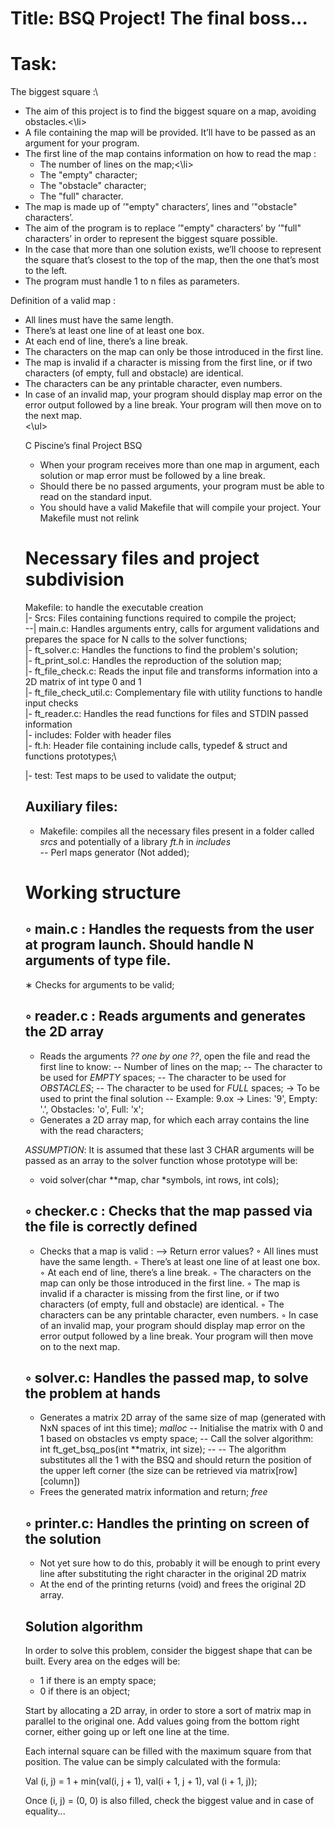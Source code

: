 # Title: BSQ Project! The final boss...

# Task:
The biggest square :\
<ul>
  <li>The aim of this project is to find the biggest square on a map, avoiding obstacles.<\li>
  <li>A file containing the map will be provided. It’ll have to be passed as an argument for your program.</li>
  <li>The first line of the map contains information on how to read the map :
  <ul>
    <li>The number of lines on the map;<\li>
    <li>The "empty" character;</li>
    <li>The "obstacle" character;</li>
    <li>The "full" character.</li>
  </ul>
  <li>The map is made up of ’"empty" characters’, lines and ’"obstacle" characters’.</li>
  <li>The aim of the program is to replace ’"empty" characters’ by ’"full" characters’ in order to represent the biggest square possible.</li>
  <li>In the case that more than one solution exists, we’ll choose to represent the square that’s closest to the top of the map, then the one that’s most to the left.</li>
  <li>The program must handle 1 to n files as parameters.</li>
</ul>

Definition of a valid map :
<ul>
  <li>All lines must have the same length.</li>
  <li>There’s at least one line of at least one box.</li>
  <li>At each end of line, there’s a line break.</li>
  <li>The characters on the map can only be those introduced in the first line.</li>
  <li>The map is invalid if a character is missing from the first line, or if two characters (of empty, full and obstacle) are identical.</li>
  <li>The characters can be any printable character, even numbers.</li>
  <li>In case of an invalid map, your program should display map error on the error output followed by a line break. Your program will then move on to the next map.</li>
<\ul>
  
C Piscine’s final Project BSQ
<ul>
  <li>When your program receives more than one map in argument, each solution or map error must be followed by a line break.</li>
  <li>Should there be no passed arguments, your program must be able to read on the standard input.</li>
  <li>You should have a valid Makefile that will compile your project. Your Makefile must not relink</li>
</ul>

# Necessary files and project subdivision
Makefile: to handle the executable creation\
|- Srcs: Files containing functions required to compile the project;\
--| main.c: Handles arguments entry, calls for argument validations and prepares the space for N calls to the solver functions;\
  |- ft_solver.c: Handles the functions to find the problem's solution;\
  |- ft_print_sol.c: Handles the reproduction of the solution map;\
  |- ft_file_check.c: Reads the input file and transforms information into a 2D matrix of int type 0 and 1\
  |- ft_file_check_util.c: Complementary file with utility functions to handle input checks\
  |- ft_reader.c: Handles the read functions for files and STDIN passed information\
|- includes: Folder with header files\
  |- ft.h: Header file containing include calls, typedef & struct and functions prototypes;\

|- test: Test maps to be used to validate the output;

## Auxiliary files:
- Makefile: compiles all the necessary files present in a folder called *srcs* and potentially of a library *ft.h* in *includes*\
-- Perl maps generator (Not added);

# Working structure
◦ main.c : Handles the requests from the user at program launch. Should handle N arguments of type file.
------------
∗ Checks for arguments to be valid;

◦ reader.c : Reads arguments and generates the 2D array
-----------
- Reads the arguments *?? one by one ??*, open the file and read the first line to know:
-- Number of lines on the map;
-- The character to be used for *EMPTY* spaces;
-- The character to be used for *OBSTACLES*;
-- The character to be used for *FULL* spaces; -> To be used to print the final solution
-- Example: 9.ox -> Lines: '9', Empty: '.', Obstacles: 'o', Full: 'x';
- Generates a 2D array map, for which each array contains the line with the read characters;

*ASSUMPTION*: It is assumed that these last 3 CHAR arguments will be passed as an array to the solver function whose prototype will be:
- void	solver(char \*\*map, char \*symbols, int rows, int cols);

◦ checker.c : Checks that the map passed via the file is correctly defined
------------
- Checks that a map is valid :  --> Return error values?
◦ All lines must have the same length.
◦ There’s at least one line of at least one box.
◦ At each end of line, there’s a line break.
◦ The characters on the map can only be those introduced in the first line.
◦ The map is invalid if a character is missing from the first line, or if two characters (of empty, full and obstacle) are identical.
◦ The characters can be any printable character, even numbers.
◦ In case of an invalid map, your program should display map error on the error output followed by a line break. Your program will then move on to the next map.

◦ solver.c: Handles the passed map, to solve the problem at hands
-------------
- Generates a matrix 2D array of the same size of map (generated with NxN spaces of int this time); *malloc*
-- Initialise the matrix with 0 and 1 based on obstacles vs empty space;
-- Call the solver algorithm: int ft_get_bsq_pos(int \*\*matrix, int size);
-- -- The algorithm substitutes all the 1 with the BSQ and should return the position of the upper left corner (the size can be retrieved via matrix\[row\]\[column\])
- Frees the generated matrix information and return; *free*

◦ printer.c: Handles the printing on screen of the solution
------------
- Not yet sure how to do this, probably it will be enough to print every line after substituting the right character in the original 2D matrix
- At the end of the printing returns (void) and frees the original 2D array.

## Solution algorithm
In order to solve this problem, consider the biggest shape that can be built.
Every area on the edges will be:
- 1 if there is an empty space;
- 0 if there is an object;

Start by allocating a 2D array, in order to store a sort of matrix map in parallel to the original one.
Add values going from the bottom right corner, either going up or left one line at the time.

Each internal square can be filled with the maximum square from that position.
The value can be simply calculated with the formula:

Val (i, j) = 1 + min(val(i, j + 1), val(i + 1, j + 1), val (i + 1, j));

Once (i, j) = (0, 0) is also filled, check the biggest value and in case of equality...

